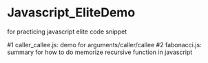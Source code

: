 # Javascript_EliteDemo
for practicing javascript elite code snippet

#1 caller_callee.js: demo for arguments/caller/callee 
#2 fabonacci.js: summary for how to do memorize recursive function in javascript
